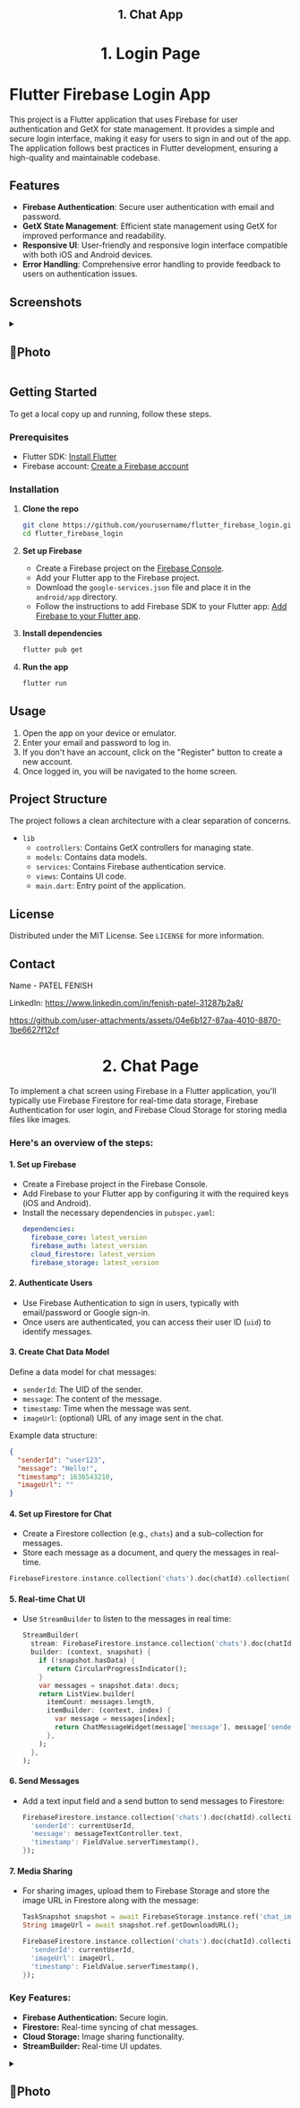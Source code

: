 <h2 align = "center"> 1. Chat App </h2>
<h1 align = "center"> 1. Login Page </h1>


# Flutter Firebase Login App

This project is a Flutter application that uses Firebase for user authentication and GetX for state management. It provides a simple and secure login interface, making it easy for users to sign in and out of the app. The application follows best practices in Flutter development, ensuring a high-quality and maintainable codebase.

## Features

- **Firebase Authentication**: Secure user authentication with email and password.
- **GetX State Management**: Efficient state management using GetX for improved performance and readability.
- **Responsive UI**: User-friendly and responsive login interface compatible with both iOS and Android devices.
- **Error Handling**: Comprehensive error handling to provide feedback to users on authentication issues.


## Screenshots
<details> 
  <summary><h2>📸Photo </h2></summary>
  <p>
    <table align="center">
      <tr>
        <td><img src="https://github.com/user-attachments/assets/95601c22-a003-4ba7-95a7-75a55a1bc430" alt="" width="350" height="auto"></td>
        <td><img src="https://github.com/user-attachments/assets/8543e657-fcea-49d9-b701-17d4a0d0599a" alt="" width="350" height="auto"></td>
        <td><img src="https://github.com/user-attachments/assets/faa22909-205f-4faf-b047-c0ab9e7a72f1" alt="" width="350" height="auto"></td>
        </td>
      </tr>
    </table>   
  </p>
</details>

## Getting Started

To get a local copy up and running, follow these steps.

### Prerequisites

- Flutter SDK: [Install Flutter](https://flutter.dev/docs/get-started/install)
- Firebase account: [Create a Firebase account](https://firebase.google.com/)

### Installation

1. **Clone the repo**
   ```sh
   git clone https://github.com/yourusername/flutter_firebase_login.git
   cd flutter_firebase_login
   ```

2. **Set up Firebase**
   - Create a Firebase project on the [Firebase Console](https://console.firebase.google.com/).
   - Add your Flutter app to the Firebase project.
   - Download the `google-services.json` file and place it in the `android/app` directory.
   - Follow the instructions to add Firebase SDK to your Flutter app: [Add Firebase to your Flutter app](https://firebase.google.com/docs/flutter/setup).

3. **Install dependencies**
   ```sh
   flutter pub get
   ```

4. **Run the app**
   ```sh
   flutter run
   ```

## Usage

1. Open the app on your device or emulator.
2. Enter your email and password to log in.
3. If you don't have an account, click on the "Register" button to create a new account.
4. Once logged in, you will be navigated to the home screen.

## Project Structure

The project follows a clean architecture with a clear separation of concerns.

- `lib`
  - `controllers`: Contains GetX controllers for managing state.
  - `models`: Contains data models.
  - `services`: Contains Firebase authentication service.
  - `views`: Contains UI code.
  - `main.dart`: Entry point of the application.

## License

Distributed under the MIT License. See `LICENSE` for more information.

## Contact

Name - PATEL FENISH

LinkedIn:  https://www.linkedin.com/in/fenish-patel-31287b2a8/



https://github.com/user-attachments/assets/04e6b127-87aa-4010-8870-1be6627f12cf


<h1 align = "center"> 2. Chat Page </h1>

To implement a chat screen using Firebase in a Flutter application, you'll typically use Firebase Firestore for real-time data storage, Firebase Authentication for user login, and Firebase Cloud Storage for storing media files like images.

### Here's an overview of the steps:

#### 1. **Set up Firebase**
- Create a Firebase project in the Firebase Console.
- Add Firebase to your Flutter app by configuring it with the required keys (iOS and Android).
- Install the necessary dependencies in `pubspec.yaml`:
   ```yaml
   dependencies:
     firebase_core: latest_version
     firebase_auth: latest_version
     cloud_firestore: latest_version
     firebase_storage: latest_version
   ```

#### 2. **Authenticate Users**
- Use Firebase Authentication to sign in users, typically with email/password or Google sign-in.
- Once users are authenticated, you can access their user ID (`uid`) to identify messages.

#### 3. **Create Chat Data Model**
Define a data model for chat messages:
- `senderId`: The UID of the sender.
- `message`: The content of the message.
- `timestamp`: Time when the message was sent.
- `imageUrl`: (optional) URL of any image sent in the chat.

Example data structure:
```json
{
  "senderId": "user123",
  "message": "Hello!",
  "timestamp": 1636543210,
  "imageUrl": ""
}
```

#### 4. **Set up Firestore for Chat**
- Create a Firestore collection (e.g., `chats`) and a sub-collection for messages.
- Store each message as a document, and query the messages in real-time.

```dart
FirebaseFirestore.instance.collection('chats').doc(chatId).collection('messages');
```

#### 5. **Real-time Chat UI**
- Use `StreamBuilder` to listen to the messages in real time:
   ```dart
   StreamBuilder(
     stream: FirebaseFirestore.instance.collection('chats').doc(chatId).collection('messages').orderBy('timestamp').snapshots(),
     builder: (context, snapshot) {
       if (!snapshot.hasData) {
         return CircularProgressIndicator();
       }
       var messages = snapshot.data!.docs;
       return ListView.builder(
         itemCount: messages.length,
         itemBuilder: (context, index) {
           var message = messages[index];
           return ChatMessageWidget(message['message'], message['senderId']);
         },
       );
     },
   );
   ```

#### 6. **Send Messages**
- Add a text input field and a send button to send messages to Firestore:
   ```dart
   FirebaseFirestore.instance.collection('chats').doc(chatId).collection('messages').add({
     'senderId': currentUserId,
     'message': messageTextController.text,
     'timestamp': FieldValue.serverTimestamp(),
   });
   ```

#### 7. **Media Sharing**
- For sharing images, upload them to Firebase Storage and store the image URL in Firestore along with the message:
   ```dart
   TaskSnapshot snapshot = await FirebaseStorage.instance.ref('chat_images').putFile(imageFile);
   String imageUrl = await snapshot.ref.getDownloadURL();

   FirebaseFirestore.instance.collection('chats').doc(chatId).collection('messages').add({
     'senderId': currentUserId,
     'imageUrl': imageUrl,
     'timestamp': FieldValue.serverTimestamp(),
   });
   ```

### Key Features:
- **Firebase Authentication:** Secure login.
- **Firestore:** Real-time syncing of chat messages.
- **Cloud Storage:** Image sharing functionality.
- **StreamBuilder:** Real-time UI updates.

<details> 
  <summary><h2>📸Photo </h2></summary>
  <p>
    <table align="center">
      <tr>
        <td><img src="https://github.com/user-attachments/assets/53cfbb34-1572-4512-b0ef-e6866e810cbd" alt="" width="350" height="auto"></td>
        <td><img src="https://github.com/user-attachments/assets/bf119120-5531-4932-8910-8ee3dfecdca9" alt="" width="350" height="auto"></td>
        <td><img src="https://github.com/user-attachments/assets/b570be73-b579-46a9-b84d-a006c22d672b" alt="" width="350" height="auto"></td>
        <td><img src="https://github.com/user-attachments/assets/f8694198-2242-43cb-a579-48e32e8b7ca5" alt="" width="350" height="auto"></td>
        <td><img src="https://github.com/user-attachments/assets/de929c4c-f3d5-4635-84af-e2eba347ba27" alt="" width="350" height="auto"></td>
    </td>
      </tr>
    </table>   
  </p>
</details>


